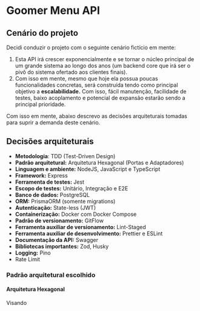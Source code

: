 # Goomer Menu API

## Cenário do projeto
Decidi conduzir o projeto com o seguinte cenário fictício em mente:
1. Esta API irá crescer exponencialmente e se tornar o núcleo principal de um grande sistema ao longo dos anos (um backend core que irá ser o pivô do sistema ofertado aos clientes finais).
2. Com isso em mente, mesmo que hoje ela possua poucas funcionalidades concretas, será construída tendo como principal objetivo a **escalabilidade.** Com isso, fácil manutenção, facilidade de testes, baixo acoplamento e potencial de expansão estarão sendo a principal prioridade.

Com isso em mente, abaixo descrevo as decisões arquiteturais tomadas para suprir a demanda deste cenário.

## Decisões arquiteturais
- **Metodologia**: TDD (Test-Driven Design)
- **Padrão arquitetural:** Arquitetura Hexagonal (Portas e Adaptadores)
- **Linguagem e ambiente:** NodeJS, JavaScript e TypeScript
- **Framework:** Express
- **Ferramenta de testes:** Jest
- **Escopo de testes:** Unitário, Integração e E2E
- **Banco de dados:** PostgreSQL
- **ORM:** PrismaORM (somente migrations)
- **Autenticação:** State-less (JWT)
- **Containerização:** Docker com Docker Compose
- **Padrão de versionamento:** GitFlow
- **Ferramenta auxiliar de versionamento:** Lint-Staged
- **Ferramenta auxiliar de desenvolvimento:** Prettier e ESLint
- **Documentação da API:** Swagger
- **Bibliotecas importantes:** Zod, Husky
- **Logging:** Pino
- Rate Limit

### Padrão arquitetural escolhido

#### Arquitetura Hexagonal
Visando 
